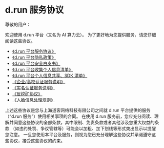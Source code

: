 # d.run 服务协议

尊敬的用户：

欢迎使用 d.run 平台（又名为 AI 算力云）。
为了更好地为您提供服务，请您仔细阅读这些协议。

- [《d.run 平台服务协议》](./sla.md)
- [《d.run 平台隐私政策》](./privacy.md)
- [《d.run 平台安全白皮书》](./security.md)
- [《d.run 平台收集个人信息清单》](./collect-info.md)
- [《d.run 平台个人信息共享、SDK 清单》](./share.md)
- [《企业/高校认证服务说明》](./enterprise-certification.md)
- [《实名认证服务说明》](./name.md)
- [《反挖矿协议》](./miner.md)
- [《人脸信息处理规则》](./face-id.md)

上述这些协议是您与上海道客网络科技有限公司之间就 d.run 平台提供的服务（“d.run 服务”）使用相关事项的合同。
在使用 d.run 服务前，您应充分阅读、理解并同意这些协议的全部条款，其中限制、免责条款或者其他涉及您重大权益的条款
（如违约处罚、争议管辖等）可能会以加粗、加下划线等形式突出显示以提醒您注意。
一旦您使用本平台及服务，则视为您已充分理解这些协议并承诺遵守这些协议，接受这些协议的约束。
